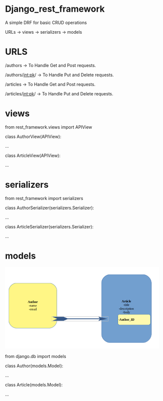 # Django_rest_framework
A simple DRF for basic CRUD operations

URLs → views → serializers → models

# URLS
/authors -> To Handle Get and Post requests.

/authors/<int:pk>/ -> To Handle Put and Delete requests.

/articles -> To Handle Get and Post requests.

/articles/<int:pk>/ -> To Handle Put and Delete requests.

# views

from rest_framework.views import APIView

class AuthorView(APIView):

...

class ArticleView(APIView):

...

# serializers

from rest_framework import serializers

class AuthorSerializer(serializers.Serializer):

...

class ArticleSerializer(serializers.Serializer):

...

# models
![model](drf.png)

from django.db import models

class Author(models.Model):

...

class Article(models.Model):

...

